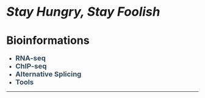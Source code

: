 <!-- 去除页面超链接下划线 -->
<style>
	a{text-decoration: none}
	<!-- 设置链接点击前后一致 -->
	a:link {color: #34495E}
	a:visited{color: #34495E}
</style>

<i class="fa fa-grin-squint-tears fa-4x"><font size=6>  **Stay Hungry, Stay Foolish**</font></i>
# Bioinformations
 - <font size=4>[**RNA-seq**]()</font>
 - <font size=4>[**ChIP-seq**]()</font>
 - <font size=4>[**Alternative Splicing**]()</font>
 - <font size=4>[**Tools**]()</font>
 
 
 ***

<!-- Font Awesome icos -->
<script src="https://kit.fontawesome.com/c4fad3abee.js" crossorigin="anonymous"></script>